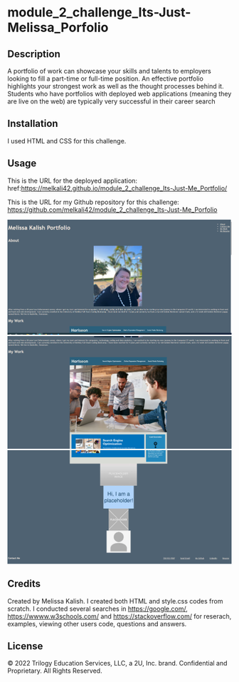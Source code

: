# module_2_challenge_Its-Just-Melissa_Porfolio


## Description

A portfolio of work can showcase your skills and talents to employers looking to fill a part-time or full-time position. An effective portfolio highlights your strongest work as well as the thought processes behind it. Students who have portfolios with deployed web applications (meaning they are live on the web) are typically very successful in their career search 


## Installation

I used HTML and CSS for this challenge. 

## Usage

This is the URL for the deployed application: href:https://melkali42.github.io/module_2_challenge_Its-Just-Me_Portfolio/

This is the URL for my Github repository for this challenge: https://github.com/melkali42/module_2_challenge_Its-Just-Me_Porfolio

![screenshot 1](https://github.com/melkali42/module_2_challenge_Its-Just-Me_Porfolio/blob/main/assets/images/Screenshot%20of%20deployed%20portfolio.PNG)
![screenshot 2](https://github.com/melkali42/module_2_challenge_Its-Just-Me_Porfolio/blob/main/assets/images/Screenshot%20of%20deployed%20portfolio%202.PNG)
![screenshot 3](https://github.com/melkali42/module_2_challenge_Its-Just-Me_Porfolio/blob/main/assets/images/Screenshot%20of%20deployed%20portfolio%203.PNG)

    
## Credits

Created by Melissa Kalish. I created both HTML and style.css codes from scratch. I conducted several searches in https://google.com/, https://wwww.w3schools.com/ and https://stackoverflow.com/ for reserach, examples, viewing other users code, questions and answers. 

## License

© 2022 Trilogy Education Services, LLC, a 2U, Inc. brand. Confidential and Proprietary. All Rights Reserved.
